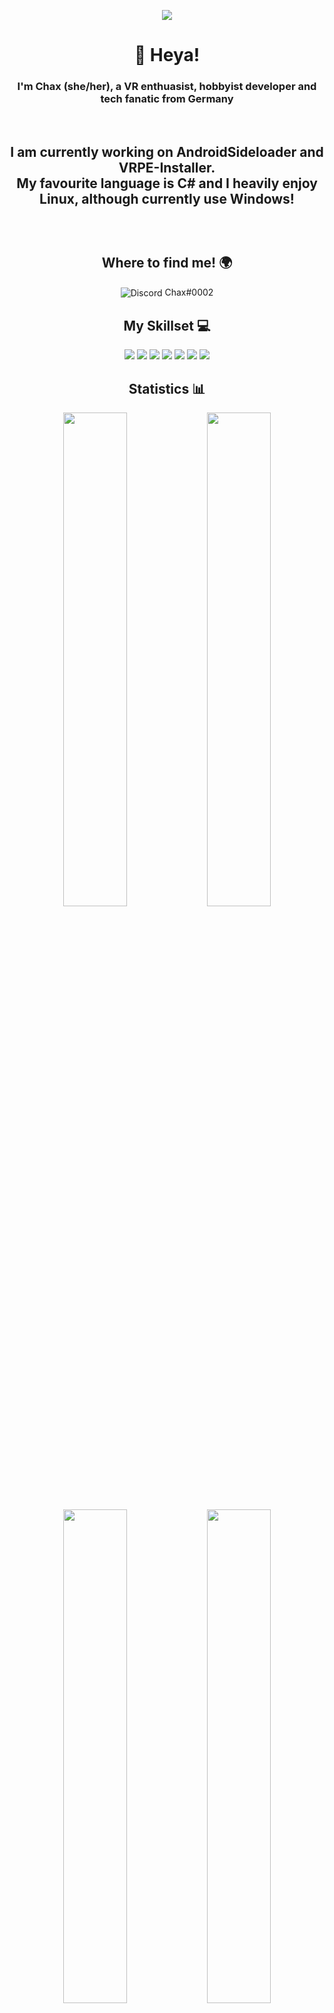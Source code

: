 <p align="center"><img align="center" src="https://visitcount.itsvg.in/api?id=Chax1&icon=7&color=12"/></p>

<h1 align="center">👋 Heya!</h1>
<h3 align="center">I'm Chax (she/her), a VR enthuasist, hobbyist developer and tech fanatic from Germany</h3>
<br>
<h2 align="center"About Me! 👩</h2>
<p align="center">I am currently working on AndroidSideloader and VRPE-Installer.<br>My favourite language is C# and I heavily enjoy Linux, although currently use Windows!</p><br> 

<h2 align="center">Where to find me! 🌍</h2>
<p align="center"><img alt="Discord" align="center" src="https://img.shields.io/badge/Discord-%237289DA.svg?logo=discord&logoColor=white"/> Chax#0002 </p>


<h2 align="center">My Skillset 💻</h2>

<p align="center"> <img src="https://img.shields.io/badge/c%23-%23239120.svg?style=flat&logo=c-sharp&logoColor=white"/> <img src="https://img.shields.io/badge/c++-%2300599C.svg?style=flat&logo=c%2B%2B&logoColor=white"/> <img src="https://img.shields.io/badge/css3-%231572B6.svg?style=flat&logo=css3&logoColor=white"/> <img src="https://img.shields.io/badge/html5-%23E34F26.svg?style=flat&logo=html5&logoColor=white"/> <img src="https://img.shields.io/badge/python-3670A0?style=flat&logo=python&logoColor=ffdd54"/> <img src="https://img.shields.io/badge/.NET-5C2D91?style=flat&logo=.net&logoColor=white"/> <img src="https://img.shields.io/badge/Linux-FCC624?style=flat&logo=linux&logoColor=black"/> </p>

<h2 align="center">Statistics 📊</h2>

<p align="center" width="100%">
    <img width="45%" src="https://github-readme-stats.vercel.app/api?username=Chax1&theme=dark&hide_border=false&include_all_commits=true&count_private=true">
    <img width="45%" src="https://github-readme-streak-stats.herokuapp.com/?user=Chax1&theme=dark&hide_border=false">
    <img width="45%" src="https://github-readme-stats.vercel.app/api/top-langs/?username=Chax1&theme=dark&hide_border=false&include_all_commits=true&count_private=true&layout=compact">
    <img width="45%" src="https://github-contributor-stats.vercel.app/api?username=Chax1&limit=5&theme=dark&combine_all_yearly_contributions=true">
</p>

<div align="center">
<img [![ko-fi](https://ko-fi.com/img/githubbutton_sm.svg)](https://ko-fi.com/G2G1L1991) />
</div>

<div align="center">
    <a href="https://ko-fi.com/G2G1L1991">
        <img width="250" src="https://ko-fi.com/img/githubbutton_sm.svg" alt="Support me via Ko-fi">
    </a>
</div>
